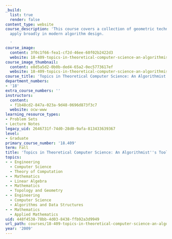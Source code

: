 ```yaml
---
_build:
  list: true
  render: false
content_type: website
course_description: 'This course covers a collection of geometric techniques that
  apply broadly in modern algorithm design.

  '
course_image:
  content: 3f0c1f66-fea1-cf2d-46ee-60f02b2422d3
  website: 18-409-topics-in-theoretical-computer-science-an-algorithmists-toolkit-fall-2009
course_image_thumbnail:
  content: e8d5a5d2-0b0b-ded4-65a2-0ec5773617ef
  website: 18-409-topics-in-theoretical-computer-science-an-algorithmists-toolkit-fall-2009
course_title: 'Topics in Theoretical Computer Science: An Algorithmist''s Toolkit'
department_numbers:
- '18'
extra_course_numbers: ''
instructors:
  content:
  - f1b48cd2-847a-023a-9d48-0696d873f3c7
  website: ocw-www
learning_resource_types:
- Problem Sets
- Lecture Notes
legacy_uid: 2646731f-74d0-28d0-9afa-813433639367
level:
- Graduate
primary_course_number: '18.409'
term: Fall
title: 'Topics in Theoretical Computer Science: An Algorithmist''s Toolkit'
topics:
- - Engineering
  - Computer Science
  - Theory of Computation
- - Mathematics
  - Linear Algebra
- - Mathematics
  - Topology and Geometry
- - Engineering
  - Computer Science
  - Algorithms and Data Structures
- - Mathematics
  - Applied Mathematics
uid: 448f4538-78bb-4d03-8438-ffb92a3d9949
url_path: courses/18-409-topics-in-theoretical-computer-science-an-algorithmists-toolkit-fall-2009
year: '2009'
---
```


